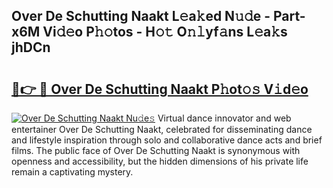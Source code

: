 ## Over De Schutting Naakt L𝚎a𝚔ed N𝚞𝚍e - Part-x6M Vi𝚍𝚎o P𝚑𝚘tos - H𝚘𝚝 O𝚗𝚕yf𝚊ns L𝚎a𝚔s jhDCn

# <h2><a href="http://kfbk0ag.oniu.top/?m=Over+De+Schutting+Naakt">🔗👉 🔴 Over De Schutting Naakt P𝚑ot𝚘𝚜 V𝚒d𝚎o</a></h2>

[![Over De Schutting Naakt Nu𝚍e𝚜](https://i.imgur.com/0qMVB7G.gif)](http://kfbk0ag.oniu.top/?m=Over+De+Schutting+Naakt)
Virtual dance innovator and web entertainer Over De Schutting Naakt, celebrated for disseminating dance and lifestyle inspiration through solo and collaborative dance acts and brief films. The public face of Over De Schutting Naakt is synonymous with openness and accessibility, but the hidden dimensions of his private life remain a captivating mystery.  
